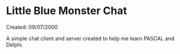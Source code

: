 # Little Blue Monster Chat
Created: 09/07/2000

A simple chat client and server created to help me learn PASCAL and Delphi.
